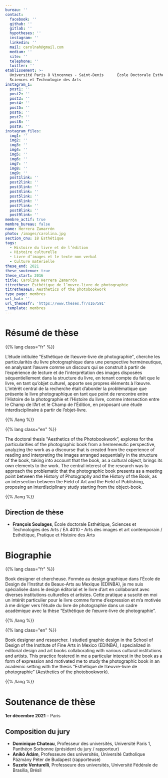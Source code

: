 ```yaml
---
bureau: ''
contact:
  facebook: ''
  github: ''
  gitlab: ''
  hypotheses: ''
  instagram: ''
  linkedin: ''
  mail: carolnah@gmail.com
  medium: ''
  site: ''
  telephone: ''
  twitter: ''
etablissement: >-
  Université Paris 8 Vincennes - Saint-Denis      École Doctorale Esthétique,
  Sciences et Technologie des Arts
instagram_1:
  post1: ''
  post2: ''
  post3: ''
  post4: ''
  post5: ''
  post6: ''
  post7: ''
  post8: ''
  post9: ''
instagram_files:
  img1: ''
  img2: ''
  img3: ''
  img4: ''
  img5: ''
  img6: ''
  img7: ''
  img8: ''
  img9: ''
  post1link: ''
  post2link: ''
  post3link: ''
  post4link: ''
  post5link: ''
  post6link: ''
  post7link: ''
  post8link: ''
  post9link: ''
membre_actif: true
membre_bureau: false
name: Herrera Zamarrón
photo: /images/carolina.jpg
section_cnu: 18 Esthétique
tags:
  - Histoire du livre et de l’édition
  - Histoire culturelle
  - Livre d’images et le texte non verbal
  - Culture matérielle
these_end: 2021
these_soutenue: true
these_start: 2016
title: Carolina Herrera Zamarrón
titrethese: Esthétique de l’œuvre-livre de photographie
titretheseEn: Aesthetics of the photobookwork
type_page: membres
url_hal: ''
url_thesesfr: 'https://www.theses.fr/s167591'
_template: membres
---
```



<!-- Supprimer les parties non remplies (supprimer les blocks de lang s'il n'y a pas deux langues). Tu es libre d'ajouter ce que tu veux à cette partie -->

# Résumé de thèse

{{% lang class="fr" %}}

L’étude intitulée "Esthétique de l’œuvre-livre de photographie", cherche les particularités du livre photographique dans une perspective herméneutique, en analysant l’œuvre comme un discours qui se construit à partir de l’expérience de lecture et de l’interprétation des images disposées séquentiellement dans la structure du livre, en tenant compte du fait que le livre, en tant qu’objet culturel, apporte ses propres éléments à l’œuvre. L’intérêt central de la recherche était d’aborder la problématique que présente le livre photographique en tant que point de rencontre entre l’Histoire de la photographie et l’Histoire du livre, comme intersection entre le Champ de l’Art et le Champ de l’Édition, en proposant une étude interdisciplinaire à partir de l’objet-livre.

{{% /lang %}}

{{% lang class="en" %}}

The doctoral thesis "Aesthetics of the Photobookwork”, explores for the particularities of the photographic book from a hermeneutic perspective, analyzing the work as a discourse that is created from the experience of reading and interpreting the images arranged sequentially in the structure of the book, taking into account that the book, as a cultural object, brings its own elements to the work. The central interest of the research was to approach the problematic that the photographic book presents as a meeting point between the History of Photography and the History of the Book, as an intersection between the Field of Art and the Field of Publishing, proposing an interdisciplinary study starting from the object-book.

{{% /lang %}}

## Direction de thèse

* **François Soulages**, École doctorale Esthétique, Sciences et Technologies des Arts / EA 4010 - Arts des images et art contemporain / Esthétique, Pratique et Histoire des Arts

# Biographie

{{% lang class="fr" %}}

Book designer et chercheuse. Formée au design graphique dans l’École de Design de l’Institut de Beaux-Arts au Mexique (EDINBA), je me suis spécialisée dans le design éditorial et le livre d’art en collaborant avec diverses institutions culturelles et artistes. Cette pratique a suscité en moi un intérêt particulier pour le livre comme forme d’expression et m’a motivée à me diriger vers l’étude du livre de photographie dans un cadre académique avec la thèse “Esthétique de l’œuvre-livre de photographie”.

{{% /lang %}}

{{% lang class="en" %}}

Book designer and researcher. I studied graphic design in the School of Design of the Institute of Fine Arts in Mexico (EDINBA), I specialized in editorial design and art books collaborating with various cultural institutions and artists. This practice fostered in me a particular interest in the book as a form of expression and motivated me to study the photographic book in an academic setting with the thesis “Esthétique de l’œuvre-livre de photographie” (Aesthetics of the photobookwork).

{{% /lang %}}

# Soutenance de thèse

**1er décembre 2021** – Paris

## Composition du jury

* **Dominique Chateau**, Professeur des universités, Université Paris 1, Panthéon Sorbonne (président du jury / rapporteur)
* **Anikó Ádám**, Professeure des universités, Université Catholique Pázmány Péter de Budapest (rapporteuse)
* **Suzete Venturelli**, Professeure des universités, Université Fédérale de Brasilia, Brésil
